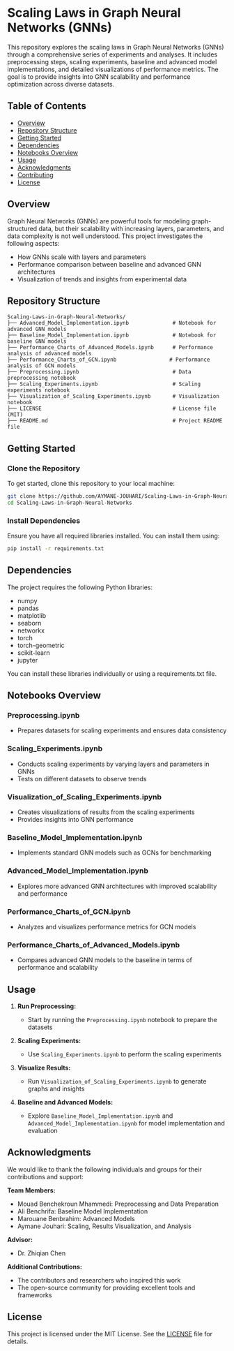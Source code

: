 # Scaling Laws in Graph Neural Networks (GNNs)

This repository explores the scaling laws in Graph Neural Networks (GNNs) through a comprehensive series of experiments and analyses. It includes preprocessing steps, scaling experiments, baseline and advanced model implementations, and detailed visualizations of performance metrics. The goal is to provide insights into GNN scalability and performance optimization across diverse datasets.

## Table of Contents
- [Overview](#overview)
- [Repository Structure](#repository-structure)
- [Getting Started](#getting-started)
- [Dependencies](#dependencies)
- [Notebooks Overview](#notebooks-overview)
- [Usage](#usage)
- [Acknowledgments](#acknowledgments)
- [Contributing](#contributing)
- [License](#license)

## Overview

Graph Neural Networks (GNNs) are powerful tools for modeling graph-structured data, but their scalability with increasing layers, parameters, and data complexity is not well understood. This project investigates the following aspects:

- How GNNs scale with layers and parameters
- Performance comparison between baseline and advanced GNN architectures
- Visualization of trends and insights from experimental data

## Repository Structure

```plaintext
Scaling-Laws-in-Graph-Neural-Networks/
├── Advanced_Model_Implementation.ipynb              # Notebook for advanced GNN models
├── Baseline_Model_Implementation.ipynb              # Notebook for baseline GNN models
├── Performance_Charts_of_Advanced_Models.ipynb      # Performance analysis of advanced models
├── Performance_Charts_of_GCN.ipynb                 # Performance analysis of GCN models
├── Preprocessing.ipynb                              # Data preprocessing notebook
├── Scaling_Experiments.ipynb                        # Scaling experiments notebook
├── Visualization_of_Scaling_Experiments.ipynb       # Visualization notebook
├── LICENSE                                          # License file (MIT)
├── README.md                                        # Project README file
```

## Getting Started

### Clone the Repository

To get started, clone this repository to your local machine:

```bash
git clone https://github.com/AYMANE-JOUHARI/Scaling-Laws-in-Graph-Neural-Networks.git
cd Scaling-Laws-in-Graph-Neural-Networks
```

### Install Dependencies

Ensure you have all required libraries installed. You can install them using:

```bash
pip install -r requirements.txt
```

## Dependencies

The project requires the following Python libraries:

- numpy
- pandas
- matplotlib
- seaborn
- networkx
- torch
- torch-geometric
- scikit-learn
- jupyter

You can install these libraries individually or using a requirements.txt file.

## Notebooks Overview

### Preprocessing.ipynb
- Prepares datasets for scaling experiments and ensures data consistency

### Scaling_Experiments.ipynb
- Conducts scaling experiments by varying layers and parameters in GNNs
- Tests on different datasets to observe trends

### Visualization_of_Scaling_Experiments.ipynb
- Creates visualizations of results from the scaling experiments
- Provides insights into GNN performance

### Baseline_Model_Implementation.ipynb
- Implements standard GNN models such as GCNs for benchmarking

### Advanced_Model_Implementation.ipynb
- Explores more advanced GNN architectures with improved scalability and performance

### Performance_Charts_of_GCN.ipynb
- Analyzes and visualizes performance metrics for GCN models

### Performance_Charts_of_Advanced_Models.ipynb
- Compares advanced GNN models to the baseline in terms of performance and scalability

## Usage

1. **Run Preprocessing:**
   - Start by running the `Preprocessing.ipynb` notebook to prepare the datasets

2. **Scaling Experiments:**
   - Use `Scaling_Experiments.ipynb` to perform the scaling experiments

3. **Visualize Results:**
   - Run `Visualization_of_Scaling_Experiments.ipynb` to generate graphs and insights

4. **Baseline and Advanced Models:**
   - Explore `Baseline_Model_Implementation.ipynb` and `Advanced_Model_Implementation.ipynb` for model implementation and evaluation

## Acknowledgments

We would like to thank the following individuals and groups for their contributions and support:

**Team Members:**
- Mouad Benchekroun Mhammedi: Preprocessing and Data Preparation
- Ali Benchrifa: Baseline Model Implementation
- Marouane Benbrahim: Advanced Models
- Aymane Jouhari: Scaling, Results Visualization, and Analysis

**Advisor:**
- Dr. Zhiqian Chen

**Additional Contributions:**
- The contributors and researchers who inspired this work
- The open-source community for providing excellent tools and frameworks


## License

This project is licensed under the MIT License. See the [LICENSE](LICENSE) file for details.
